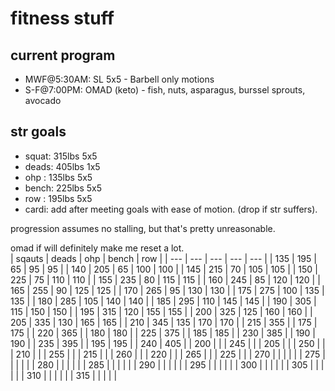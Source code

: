 # fitness stuff

## current program
* MWF@5:30AM: SL 5x5 - Barbell only motions
* S-F@7:00PM: OMAD (keto) - fish, nuts, asparagus, burssel sprouts, avocado

## str goals
* squat: 315lbs 5x5
* deads: 405lbs 1x5
* ohp  : 135lbs 5x5
* bench: 225lbs 5x5
* row  : 195lbs 5x5
* cardi: add after meeting goals with ease of motion. (drop if str suffers).

progression assumes no stalling, but that's pretty unreasonable.  

omad if will definitely make me reset a lot.  
 | sqauts | deads | ohp | bench | row | 
 | --- | --- | --- | --- | --- | 
 | 135 | 195 | 65 | 95 | 95 | 
 | 140 | 205 | 65 | 100 | 100 | 
 | 145 | 215 | 70 | 105 | 105 | 
 | 150 | 225 | 75 | 110 | 110 | 
 | 155 | 235 | 80 | 115 | 115 | 
 | 160 | 245 | 85 | 120 | 120 | 
 | 165 | 255 | 90 | 125 | 125 | 
 | 170 | 265 | 95 | 130 | 130 | 
 | 175 | 275 | 100 | 135 | 135 | 
 | 180 | 285 | 105 | 140 | 140 | 
 | 185 | 295 | 110 | 145 | 145 | 
 | 190 | 305 | 115 | 150 | 150 | 
 | 195 | 315 | 120 | 155 | 155 | 
 | 200 | 325 | 125 | 160 | 160 | 
 | 205 | 335 | 130 | 165 | 165 | 
 | 210 | 345 | 135 | 170 | 170 | 
 | 215 | 355 |  | 175 | 175 | 
 | 220 | 365 |  | 180 | 180 | 
 | 225 | 375 |  | 185 | 185 | 
 | 230 | 385 |  | 190 | 190 | 
 | 235 | 395 |  | 195 | 195 | 
 | 240 | 405 |  | 200 |  | 
 | 245 |  |  | 205 |  | 
 | 250 |  |  | 210 |  | 
 | 255 |  |  | 215 |  | 
 | 260 |  |  | 220 |  | 
 | 265 |  |  | 225 |  | 
 | 270 |  |  |  |  | 
 | 275 |  |  |  |  | 
 | 280 |  |  |  |  | 
 | 285 |  |  |  |  | 
 | 290 |  |  |  |  | 
 | 295 |  |  |  |  | 
 | 300 |  |  |  |  | 
 | 305 |  |  |  |  | 
 | 310 |  |  |  |  | 
 | 315 |  |  |  |  | 
